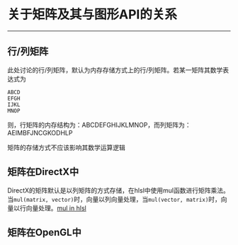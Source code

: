 # 关于矩阵及其与图形API的关系

---

## 行/列矩阵

此处讨论的行/列矩阵，默认为内存存储方式上的行/列矩阵。若某一矩阵其数学表达式为

```
ABCD
EFGH
IJKL
MNOP
```

则，行矩阵的内存结构为：ABCDEFGHIJKLMNOP，而列矩阵为：AEIMBFJNCGKODHLP

矩阵的存储方式不应该影响其数学运算逻辑

## 矩阵在DirectX中

DirectX的矩阵默认是以列矩阵的方式存储，在hlsl中使用mul函数进行矩阵乘法。当`mul(matrix, vector)`时，向量以列向量处理，当`mul(vector, matrix)`时，向量以行向量处理。[mul in hlsl](https://docs.microsoft.com/en-us/windows/desktop/direct3dhlsl/dx-graphics-hlsl-mul)

## 矩阵在OpenGL中